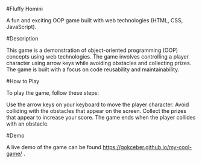 #Fluffy Homini

A fun and exciting OOP game built with web technologies (HTML, CSS, JavaScript).

#Description

This game is a demonstration of object-oriented programming (OOP) concepts using web technologies. The game involves controlling a player character using arrow keys while avoiding obstacles and collecting prizes. The game is built with a focus on code reusability and maintainability.

#How to Play

To play the game, follow these steps:

Use the arrow keys on your keyboard to move the player character.
Avoid colliding with the obstacles that appear on the screen.
Collect the prizes that appear to increase your score.
The game ends when the player collides with an obstacle.

#Demo

A live demo of the game can be found https://gokceber.github.io/my-cool-game/ .

